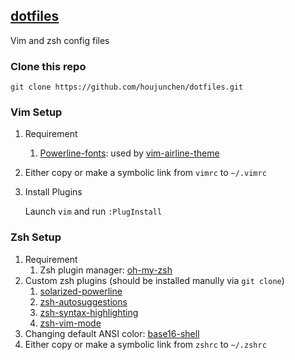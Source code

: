 ## [dotfiles](https://github.com/houjunchen/dotfiles)

Vim and zsh config files

### Clone this repo

```shell
git clone https://github.com/houjunchen/dotfiles.git
```

### Vim Setup

1. Requirement

    1. [Powerline-fonts](https://github.com/powerline/fonts): used by [vim-airline-theme](https://github.com/vim-airline/vim-airline-themes)

2. Either copy or make a symbolic link from `vimrc` to `~/.vimrc`

3. Install Plugins

    Launch `vim` and run `:PlugInstall`

### Zsh Setup

1. Requirement
   1. Zsh plugin manager: [oh-my-zsh](https://github.com/robbyrussell/oh-my-zsh)
2. Custom zsh plugins (should be installed manully via `git clone`)
   1. [solarized-powerline](https://github.com/houjunchen/solarized-powerline)
   2. [zsh-autosuggestions](https://github.com/zsh-users/zsh-autosuggestions)
   3. [zsh-syntax-highlighting](https://github.com/zsh-users/zsh-syntax-highlighting)
   4. [zsh-vim-mode](https://github.com/houjunchen/zsh-vim-mode)
3. Changing default ANSI color: [base16-shell](https://github.com/chriskempson/base16-shell)
4. Either copy or make a symbolic link from `zshrc` to `~/.zshrc`
